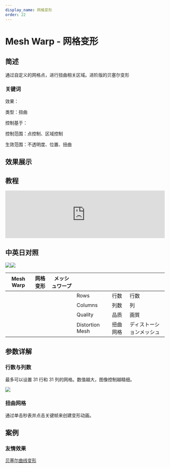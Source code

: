 ```yaml
---
display_name: 网格变形
order: 22
---
```


# Mesh Warp - 网格变形

## 简述

通过自定义的网格点，进行扭曲相关区域。进阶版的贝塞尔变形

### 关键词

效果：

类型：扭曲

控制基于：

控制范围：点控制、区域控制

生效范围：不透明度、位置、扭曲

## 效果展示

## 教程

<iframe src="https://player.bilibili.com/player.html?bvid=BV1e34y1X7Vj&page=85&high_quality=1" width="100%" allowfullscreen="allowfullscreen" frameborder="0"></iframe>

## 中英日对照

![](https://mir.yuelili.com/user/AE/effects/AE-Effects-Distort-Mesh_Warp.png)![](https://mir.yuelili.com/user/AE/effects/AE-Effects-Distort-Mesh_Warp_cn.png)

| Mesh Warp | 网格变形 | メッシュワープ |                 |          |                          |
| --------- | -------- | -------------- | --------------- | -------- | ------------------------ |
|           |          |                | Rows            | 行数     | 行数                     |
|           |          |                | Columns         | 列数     | 列                       |
|           |          |                | Quality         | 品质     | 画質                     |
|           |          |                | Distortion Mesh | 扭曲网格 | ディストーションメッシュ |

## 参数详解

### 行数与列数

最多可以设置 31 行和 31 列的网格。数值越大，图像控制越精细。

![](https://cdn.yuelili.com/20211225012434.png)

### 扭曲网格

通过单击秒表并点击关键帧来创建变形动画。

## 案例

### 友情效果

[贝塞尔曲线变形](https://www.yuelili.com/docs/ae-effect/bezier-warp/)
